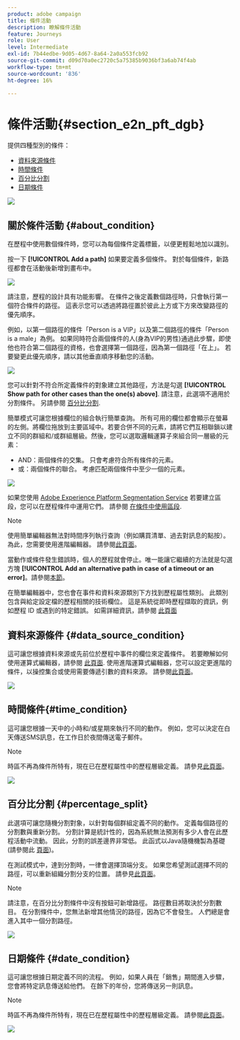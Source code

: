 ```yaml
---
product: adobe campaign
title: 條件活動
description: 瞭解條件活動
feature: Journeys
role: User
level: Intermediate
exl-id: 7b44edbe-9d05-4d67-8a64-2a0a553fcb92
source-git-commit: d09d70a0ec2720c5a75385b9036bf3a6ab74f4ab
workflow-type: tm+mt
source-wordcount: '836'
ht-degree: 16%

---
```


# 條件活動{#section_e2n_pft_dgb}

提供四種型別的條件：

* [資料來源條件](#data_source_condition)
* [時間條件](#time_condition)
* [百分比分割](#percentage_split)
* [日期條件](#date_condition)

![](../assets/journey49.png)

## 關於條件活動 {#about_condition}

在歷程中使用數個條件時，您可以為每個條件定義標籤，以便更輕鬆地加以識別。

按一下 **[!UICONTROL Add a path]** 如果要定義多個條件。 對於每個條件，新路徑都會在活動後新增到畫布中。

![](../assets/journey47.png)

請注意，歷程的設計具有功能影響。 在條件之後定義數個路徑時，只會執行第一個符合條件的路徑。 這表示您可以透過將路徑置於彼此上方或下方來改變路徑的優先順序。

例如，以第一個路徑的條件「Person is a VIP」以及第二個路徑的條件「Person is a male」為例。 如果同時符合兩個條件的人(身為VIP的男性)通過此步驟，即使他也符合第二個路徑的資格，也會選擇第一個路徑，因為第一個路徑「在上」。 若要變更此優先順序，請以其他垂直順序移動您的活動。

![](../assets/journey48.png)

您可以針對不符合所定義條件的對象建立其他路徑，方法是勾選 **[!UICONTROL Show path for other cases than the one(s) above]**. 請注意，此選項不適用於分割條件。 另請參閱 [百分比分割](#percentage_split).

簡單模式可讓您根據欄位的組合執行簡單查詢。 所有可用的欄位都會顯示在螢幕的左側。將欄位拖放到主要區域中。若要合併不同的元素，請將它們互相聯鎖以建立不同的群組和/或群組層級。然後，您可以選取邏輯運算子來組合同一層級的元素：

* AND：兩個條件的交集。 只會考慮符合所有條件的元素。
* 或：兩個條件的聯合。 考慮匹配兩個條件中至少一個的元素。

![](../assets/journey64.png)

如果您使用 [Adobe Experience Platform Segmentation Service](https://experienceleague.adobe.com/docs/experience-platform/segmentation/home.html) 若要建立區段，您可以在歷程條件中運用它們。 請參閱 [在條件中使用區段](../segment/using-a-segment.md).


>[!NOTE]
>
>使用簡單編輯器無法對時間序列執行查詢（例如購買清單、過去對訊息的點按）。 為此，您需要使用進階編輯器。 請參閱[此頁面](../expression/expressionadvanced.md)。

當動作或條件發生錯誤時，個人的歷程就會停止。唯一能讓它繼續的方法就是勾選方塊 **[!UICONTROL Add an alternative path in case of a timeout or an error]**。請參閱[本節](../building-journeys/using-the-journey-designer.md#paths)。

在簡單編輯器中，您也會在事件和資料來源類別下方找到歷程屬性類別。 此類別包含與給定設定檔的歷程相關的技術欄位。 這是系統從即時歷程擷取的資訊，例如歷程 ID 或遇到的特定錯誤。 如需詳細資訊，請參閱 [此頁面](../expression/journey-properties.md)

## 資料來源條件 {#data_source_condition}

這可讓您根據資料來源或先前位於歷程中事件的欄位來定義條件。 若要瞭解如何使用運算式編輯器，請參閱 [此頁面](../expression/expressionadvanced.md). 使用進階運算式編輯器，您可以設定更進階的條件，以操控集合或使用需要傳遞引數的資料來源。 請參閱[此頁面](../datasource/external-data-sources.md)。

![](../assets/journey50.png)

## 時間條件{#time_condition}

這可讓您根據一天中的小時和/或星期來執行不同的動作。 例如，您可以決定在白天傳送SMS訊息，在工作日於夜間傳送電子郵件。

>[!NOTE]
>
>時區不再為條件所特有，現在已在歷程屬性中的歷程層級定義。 請參見[此頁面](../building-journeys/timezone-management.md)。

![](../assets/journey51.png)

## 百分比分割 {#percentage_split}

此選項可讓您隨機分割對象，以針對每個群組定義不同的動作。 定義每個路徑的分割數與重新分割。 分割計算是統計性的，因為系統無法預測有多少人會在此歷程活動中流動。 因此，分割的誤差邊界非常低。 此函式以Java隨機機製為基礎(請參閱此 [頁面](https://docs.oracle.com/javase/7/docs/api/java/util/Random.html))。

在測試模式中，達到分割時，一律會選擇頂端分支。 如果您希望測試選擇不同的路徑，可以重新組織分割分支的位置。 請參見[此頁面](../building-journeys/testing-the-journey.md)。

>[!NOTE]
>
>請注意，在百分比分割條件中沒有按鈕可新增路徑。 路徑數目將取決於分割數目。 在分割條件中，您無法新增其他情況的路徑，因為它不會發生。 人們總是會進入其中一個分割路徑。

![](../assets/journey52.png)

## 日期條件 {#date_condition}

這可讓您根據日期定義不同的流程。 例如，如果人員在「銷售」期間進入步驟，您會將特定訊息傳送給他們。 在餘下的年份，您將傳送另一則訊息。

>[!NOTE]
>
>時區不再為條件所特有，現在已在歷程屬性中的歷程層級定義。 請參閱[此頁面](../building-journeys/timezone-management.md)。

![](../assets/journey53.png)

<!--
## Profile cap {#profile_cap}

Use this condition type to set a maximum number of profiles for a journey path. When this limit is reached, the selected profiles take a second path.

You can use this condition type to ramp up the volume of your deliveries. For example, you might have recently moved to another email service provider, IP address, or email domain or subdomain. Using this feature, you can establish your reputation as a sender and avoid that your deliveries be blocked or moved to the spam folder of the recipients' mailbox. Learn how to increase your email reputation with IP warming in the [Deliverability Best Practice Guide](https://experienceleague.adobe.com/docs/deliverability-learn/deliverability-best-practice-guide/additional-resources/generic-resources/increase-reputation-with-ip-warming.html){target="_blank"}.

The default cap is 1000. You must set an integer value that is greater than or equal to 1.

The counter applies only to the selected journey version. By default, the counter is reset to zero after 180 days. After a reset, the selected profiles take the first path again until the counter limit is reached. You can gradually increase this limit up to the total number of your subscribers. After your IP has warmed up, you can remove this condition.

The first path always has priority over the second path, even if you move the second path above the first path on the journey canvas.

![](../assets/profile-cap-condition.png)
-->